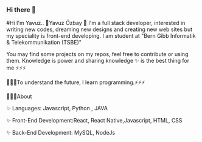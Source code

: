### Hi there 👋
#Hi I'm Yavuz..
🚀Yavuz Özbay 🚀 I'm a full stack developer, interested in writing new codes, dreaming new designs and creating new web sites but my speciality is front-end developing. I am student at "Bern Gibb Informatik & Telekommunikation (TSBE)"

You may find some projects on my repos, feel free to contribute or using them. Knowledge is power and sharing knowledge ✨ is the best thing for me ⚡⚡⚡

🌱🌱🌱To understand the future, I learn programming.⚡⚡⚡

💬💬💬About

✨ Languages: Javascript, Python , JAVA

✨ Front-End Development:React, React Native,Javascript, HTML, CSS

✨ Back-End Development: MySQL, NodeJs
<!--
**yavuzoz/yavuzoz** is a ✨ _special_ ✨ repository because its `README.md` (this file) appears on your GitHub profile.

Here are some ideas to get you started:

- 🔭 I’m currently working on ...
- 🌱 I’m currently learning ...
- 👯 I’m looking to collaborate on ...
- 🤔 I’m looking for help with ...
- 💬 Ask me about ...
- 📫 How to reach me: ...
- 😄 Pronouns: ...
- ⚡ Fun fact: ...
-->
